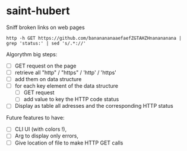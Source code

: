 # saint-hubert
Sniff broken links on web pages

```
http -h GET https://github.com/bananananaaefaefZGTAHZHnanananana | grep 'status:' | sed 's/.*://' 
```

Algorythm big steps:
- [ ] GET request on the page
- [ ] retrieve all "http" / "https" / 'http' / 'https'
- [ ] add them on data structure
- [ ] for each key element of the data structure
  - [ ] GET request
  - [ ] add value to key the HTTP code status
- [ ] Display as table all adresses and the corresponding HTTP status

Future features to have:
- [ ] CLI UI (with colors !),
- [ ] Arg to display only errors,
- [ ] Give location of file to make HTTP GET calls

